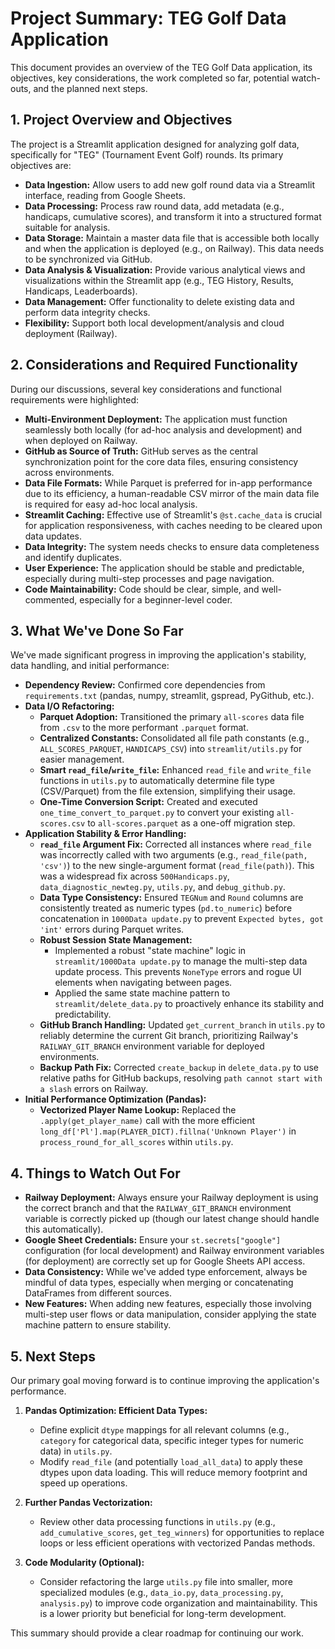 # Project Summary: TEG Golf Data Application

This document provides an overview of the TEG Golf Data application, its objectives, key considerations, the work completed so far, potential watch-outs, and the planned next steps.

## 1. Project Overview and Objectives

The project is a Streamlit application designed for analyzing golf data, specifically for "TEG" (Tournament Event Golf) rounds. Its primary objectives are:

*   **Data Ingestion:** Allow users to add new golf round data via a Streamlit interface, reading from Google Sheets.
*   **Data Processing:** Process raw round data, add metadata (e.g., handicaps, cumulative scores), and transform it into a structured format suitable for analysis.
*   **Data Storage:** Maintain a master data file that is accessible both locally and when the application is deployed (e.g., on Railway). This data needs to be synchronized via GitHub.
*   **Data Analysis & Visualization:** Provide various analytical views and visualizations within the Streamlit app (e.g., TEG History, Results, Handicaps, Leaderboards).
*   **Data Management:** Offer functionality to delete existing data and perform data integrity checks.
*   **Flexibility:** Support both local development/analysis and cloud deployment (Railway).

## 2. Considerations and Required Functionality

During our discussions, several key considerations and functional requirements were highlighted:

*   **Multi-Environment Deployment:** The application must function seamlessly both locally (for ad-hoc analysis and development) and when deployed on Railway.
*   **GitHub as Source of Truth:** GitHub serves as the central synchronization point for the core data files, ensuring consistency across environments.
*   **Data File Formats:** While Parquet is preferred for in-app performance due to its efficiency, a human-readable CSV mirror of the main data file is required for easy ad-hoc local analysis.
*   **Streamlit Caching:** Effective use of Streamlit's `@st.cache_data` is crucial for application responsiveness, with caches needing to be cleared upon data updates.
*   **Data Integrity:** The system needs checks to ensure data completeness and identify duplicates.
*   **User Experience:** The application should be stable and predictable, especially during multi-step processes and page navigation.
*   **Code Maintainability:** Code should be clear, simple, and well-commented, especially for a beginner-level coder.

## 3. What We've Done So Far

We've made significant progress in improving the application's stability, data handling, and initial performance:

*   **Dependency Review:** Confirmed core dependencies from `requirements.txt` (pandas, numpy, streamlit, gspread, PyGithub, etc.).
*   **Data I/O Refactoring:**
    *   **Parquet Adoption:** Transitioned the primary `all-scores` data file from `.csv` to the more performant `.parquet` format.
    *   **Centralized Constants:** Consolidated all file path constants (e.g., `ALL_SCORES_PARQUET`, `HANDICAPS_CSV`) into `streamlit/utils.py` for easier management.
    *   **Smart `read_file`/`write_file`:** Enhanced `read_file` and `write_file` functions in `utils.py` to automatically determine file type (CSV/Parquet) from the file extension, simplifying their usage.
    *   **One-Time Conversion Script:** Created and executed `one_time_convert_to_parquet.py` to convert your existing `all-scores.csv` to `all-scores.parquet` as a one-off migration step.
*   **Application Stability & Error Handling:**
    *   **`read_file` Argument Fix:** Corrected all instances where `read_file` was incorrectly called with two arguments (e.g., `read_file(path, 'csv')`) to the new single-argument format (`read_file(path)`). This was a widespread fix across `500Handicaps.py`, `data_diagnostic_newteg.py`, `utils.py`, and `debug_github.py`.
    *   **Data Type Consistency:** Ensured `TEGNum` and `Round` columns are consistently treated as numeric types (`pd.to_numeric`) before concatenation in `1000Data update.py` to prevent `Expected bytes, got 'int'` errors during Parquet writes.
    *   **Robust Session State Management:**
        *   Implemented a robust "state machine" logic in `streamlit/1000Data update.py` to manage the multi-step data update process. This prevents `NoneType` errors and rogue UI elements when navigating between pages.
        *   Applied the same state machine pattern to `streamlit/delete_data.py` to proactively enhance its stability and predictability.
    *   **GitHub Branch Handling:** Updated `get_current_branch` in `utils.py` to reliably determine the current Git branch, prioritizing Railway's `RAILWAY_GIT_BRANCH` environment variable for deployed environments.
    *   **Backup Path Fix:** Corrected `create_backup` in `delete_data.py` to use relative paths for GitHub backups, resolving `path cannot start with a slash` errors on Railway.
*   **Initial Performance Optimization (Pandas):**
    *   **Vectorized Player Name Lookup:** Replaced the `.apply(get_player_name)` call with the more efficient `long_df['Pl'].map(PLAYER_DICT).fillna('Unknown Player')` in `process_round_for_all_scores` within `utils.py`.

## 4. Things to Watch Out For

*   **Railway Deployment:** Always ensure your Railway deployment is using the correct branch and that the `RAILWAY_GIT_BRANCH` environment variable is correctly picked up (though our latest change should handle this automatically).
*   **Google Sheet Credentials:** Ensure your `st.secrets["google"]` configuration (for local development) and Railway environment variables (for deployment) are correctly set up for Google Sheets API access.
*   **Data Consistency:** While we've added type enforcement, always be mindful of data types, especially when merging or concatenating DataFrames from different sources.
*   **New Features:** When adding new features, especially those involving multi-step user flows or data manipulation, consider applying the state machine pattern to ensure stability.

## 5. Next Steps

Our primary goal moving forward is to continue improving the application's performance.

1.  **Pandas Optimization: Efficient Data Types:**
    *   Define explicit `dtype` mappings for all relevant columns (e.g., `category` for categorical data, specific integer types for numeric data) in `utils.py`.
    *   Modify `read_file` (and potentially `load_all_data`) to apply these dtypes upon data loading. This will reduce memory footprint and speed up operations.

2.  **Further Pandas Vectorization:**
    *   Review other data processing functions in `utils.py` (e.g., `add_cumulative_scores`, `get_teg_winners`) for opportunities to replace loops or less efficient operations with vectorized Pandas methods.

3.  **Code Modularity (Optional):**
    *   Consider refactoring the large `utils.py` file into smaller, more specialized modules (e.g., `data_io.py`, `data_processing.py`, `analysis.py`) to improve code organization and maintainability. This is a lower priority but beneficial for long-term development.

This summary should provide a clear roadmap for continuing our work.
